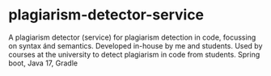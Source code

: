 # plagiarism-detector-service
A plagiarism detector (service) for plagiarism detection in code, focussing on syntax ánd semantics. Developed in-house by me and students. Used by courses at the university to detect plagiarism in code from students. Spring boot, Java 17, Gradle
